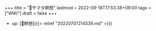 +++
title = "📝サマタ瞑想"
lastmod = 2022-09-18T17:53:38+09:00
tags = ["WIKI"]
draft = false
+++

-   up: [📝瞑想]({{< relref "20220707214539.md" >}})
